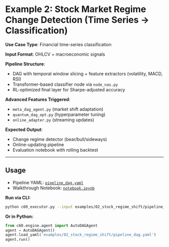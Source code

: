 # Example 2: Stock Market Regime Change Detection (Time Series → Classification)

**Use Case Type**: Financial time-series classification

**Input Format**: OHLCV + macroeconomic signals

**Pipeline Structure**:
- DAG with temporal window slicing + feature extractors (volatility, MACD, RSI)
- Transformer-based classifier node via `node_nas.py`
- RL-optimized final layer for Sharpe-adjusted accuracy

**Advanced Features Triggered**:
- `meta_dag_agent.py` (market shift adaptation)
- `quantum_dag_opt.py` (hyperparameter tuning)
- `online_adapter.py` (streaming updates)

**Expected Output**:
- Change regime detector (bear/bull/sideways)
- Online-updating pipeline
- Evaluation notebook with rolling backtest

---

## Usage

- Pipeline YAML: [`pipeline_dag.yaml`](./pipeline_dag.yaml)
- Walkthrough Notebook: [`notebook.ipynb`](./notebook.ipynb)

**Run via CLI:**

```bash
python c60_executor.py --input examples/02_stock_regime_shift/pipeline_dag.yaml
```

**Or in Python:**

```python
from c60.engine.agent import AutoDAGAgent
agent = AutoDAGAgent()
agent.load_yaml('examples/02_stock_regime_shift/pipeline_dag.yaml')
agent.run()
```
